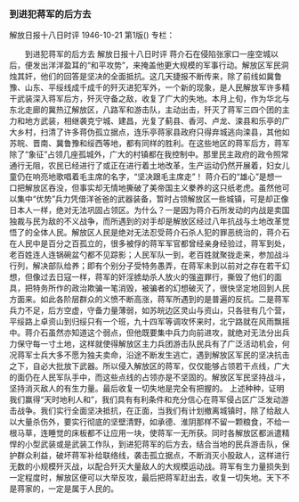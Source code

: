 ### 到进犯蒋军的后方去
解放日报十八日时评
1946-10-21
第1版()
专栏：

　　到进犯蒋军的后方去
    解放日报十八日时评
    蒋介石在侵陷张家口一座空城以后，便发出洋洋盈耳的“和平攻势”，来掩盖他更大规模的军事行动。解放区军民洞烛其奸，他们的回答是坚决的全面抵抗。这几天捷报不断传来，除了前线如冀鲁豫、山东、平绥线成千成千的歼灭进犯军外，一个新的现象，是人民解放军许多精干武装深入蒋军后方，歼灭守备之敌，收复了广大的失地。本月上旬，作为华北与东北走廊的冀热辽解放区，八路军和游击队，主动出击，歼灭了蒋军三四个团的主力和地方武装，相继袭克宁城、建昌，光复了蓟县、香河、卢龙、滦县和乐亭的广大乡村，扫清了许多蒋伪孤立据点，连乐亭蒋家县政府只得弃城逃向滦县，其他如苏皖、晋南、冀鲁豫和绥西等地，都有同样的胜利。在这些地区的蒋军后方，蒋军除了“象征”占领几座孤城外，广大的村镇都在我控制中。那里民主政府的政令照常通行无阻，农民已经进行了或正在进行着土地改革，生产运动仍然开展着，妇女儿童仍在响亮地歌唱着毛主席的名字，“坚决跟毛主席走”！
    蒋介石的“雄心”是想一口把解放区吞没，但事实却无情地撕破了美帝国主义豢养的这只纸老虎。虽然他可以集中“优势”兵力凭借洋爸爸的武器装备，暂时占领解放区一些城镇，可是却正像日本人一样，绝对无法巩固占领区。为什么？一是因为蒋介石所发动的内战是卖国独裁与民为敌的不义战争，而所遇到的对手却是解放区经过八年抗战与土地改革觉悟了的全体人民。解放区人民是绝对无法忍受蒋介石杀人犯的罪恶统治的，蒋介石在人民中是百分之百孤立的，很多被俘的蒋军军官都曾经亲身经验过，蒋军到处，老百姓连人连锅碗盆勺都不见踪影；人民军队一到，老百姓就聚拢走来，参加战斗行列，解决部队给养；即有个别分子受特务愚弄，在蒋军未到以前对之存在若干幻想，但像过去日寇一样，蒋军的奸淫掳劫杀人放火的强盗罪行，撕毁了他们的面具，把特务所作的政治欺骗一笔消毁，被骗者的幻想破灭了，很快坚定地回到人民方面来。如此各阶层群众的义愤不断高涨，蒋军所遇到的是普遍的反抗。二是蒋军兵力不足，后方空虚，守备力量薄弱，如苏皖边区灵山与资山，只各驻有几个营，平绥路上卓资山到归绥只有一个班，九十四军等调攻怀来时，北宁路就在风雨飘摇中。蒋介石虽然亦知道这个弱点，但他既要集中兵力向前进攻，就绝对无法分出兵力保守每一寸土地，这样就使得解放区主力兵团游击队民兵有了广泛活动机会，何况蒋军士兵大多不愿为独夫卖命，沿途不断发生逃亡，遇到解放区军民的坚决抗击之下，自必大批放下武器。所以侵入解放区的蒋军，仅仅能够占领若干点线，广大的面仍在人民军队手中，而这些点线的占领亦是不坚固的。解放区军民坚持战斗，坚持消灭敌人的有生力量。最后收复一切失地是完全有把握的。
    上述种种，证明我们赢得“天时地利人和”，我们具有有利条件和充分信心在蒋军侵占区广泛发动游击战争。我们实行全面坚决抵抗，在正面，当我们有计划撤离城镇时，除了给敌人以大量杀伤外，要实行彻底的坚壁清野，如承德、淮阴那样不留一颗粮食，不给一根马草，连睡觉的床板都不让应用一块，使蒋军一无所获。同时各解放区都派遣精悍的小型武装或是武装工作队，到进犯蒋军的后方去，结合当地的民兵游击队，保护群众利益，破坏蒋军补给联络线，袭击孤立据点，不断消灭小股敌人，这样进行无数的小规模歼灭战，以配合歼灭大量敌人的大规模运动战。蒋军有生力量损失到一定程度时，解放区便可以大举反攻，最后把蒋军赶出去，收复一切失地。天下不是蒋家的，一定是属于人民的。
